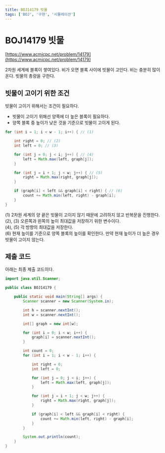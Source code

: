 ```yaml
--- 
title: BOJ14179 빗물
tags: ['BOJ', '구현', '시뮬레이션']
---
```


# BOJ14179 빗물

[https://www.acmicpc.net/problem/14179](https://www.acmicpc.net/problem/14179)

2차원 세계에 블록이 쌓여있다. 비가 오면 블록 사이에 빗물이 고인다. 비는 충분히 많이 온다. 빗물의 총량을 구한다.

## 빗물이 고이기 위한 조건

빗물이 고이기 위해서는 조건이 필요하다.
 * 빗물이 고이기 위해선 양쪽에 더 높은 블록이 필요하다.
 * 양쪽 블록 중 높이가 낮은 것을 기준으로 빗물이 고이게 된다.


```java
for (int i = 1; i < w - 1; i++) { // (1)

    int right = 0; // (2)
    int left = 0; // (3)

    for (int j = 0; j < i; j++) { // (4)
        left = Math.max(left, graph[j]);
    }

    for (int j = i + 1; j < w; j++) { // (5)
        right = Math.max(right, graph[j]);
    }

    if (graph[i] < left && graph[i] < right) { // (6)
        count += Math.min(left, right) - graph[i];
    }
}
```

(1) 2차원 세계의 양 끝은 빗물이 고이지 않기 때문에 고려하지 않고 반복문을 진행한다. <br>
(2), (3) 오른쪽과 왼쪽의 높이 최대값을 저장하기 위한 변수이다. <br>
(4), (5) 각 방향의 최대값을 저장한다. <br>
(6) 현재 높이를 기준으로 양쪽 블록의 높이를 확인한다. 만약 현재 높이가 더 높은 경우 빗물이 고이지 않는다.

## 제출 코드

아래는 최종 제출 코드이다.

```java
import java.util.Scanner;

public class BOJ14179 {

    public static void main(String[] args) {
        Scanner scanner = new Scanner(System.in);

        int h = scanner.nextInt();
        int w = scanner.nextInt();

        int[] graph = new int[w];

        for (int i = 0; i < w; i++) {
            graph[i] = scanner.nextInt();
        }

        int count = 0;
        for (int i = 1; i < w - 1; i++) {

            int right = 0;
            int left = 0;

            for (int j = 0; j < i; j++) {
                left = Math.max(left, graph[j]);
            }

            for (int j = i + 1; j < w; j++) {
                right = Math.max(right, graph[j]);
            }

            if (graph[i] < left && graph[i] < right) {
                count += Math.min(left, right) - graph[i];
            }
        }

        System.out.println(count);
    }
}
```

<TagLinks />